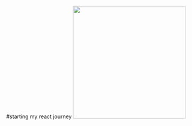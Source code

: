 #starting my react journey
<img src="https://avatars.githubusercontent.com/u/90836602?v=4" width=300 />
